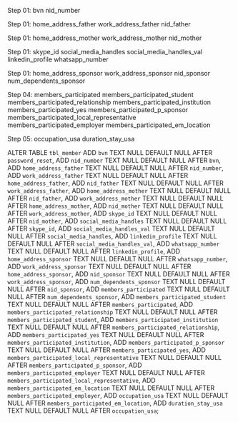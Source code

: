 Step 01:
bvn
nid_number

Step 01:
home_address_father
work_address_father
nid_father

Step 01:
home_address_mother
work_address_mother
nid_mother

Step 01:
skype_id
social_media_handles
social_media_handles_val
linkedin_profile
whatsapp_number

Step 01:
home_address_sponsor
work_address_sponsor
nid_sponsor
num_dependents_sponsor

Step 04:
members_participated
members_participated_student
members_participated_relationship
members_participated_institution
members_participated_yes
members_participated_p_sponsor
members_participated_local_representative
members_participated_employer
members_participated_em_location

Step 05:
occupation_usa
duration_stay_usa

ALTER TABLE `tbl_member` ADD `bvn` TEXT NULL DEFAULT NULL AFTER `password_reset`, ADD `nid_number` TEXT NULL DEFAULT NULL AFTER `bvn`, ADD `home_address_father` TEXT NULL DEFAULT NULL AFTER `nid_number`, ADD `work_address_father` TEXT NULL DEFAULT NULL AFTER `home_address_father`, ADD `nid_father` TEXT NULL DEFAULT NULL AFTER `work_address_father`, ADD `home_address_mother` TEXT NULL DEFAULT NULL AFTER `nid_father`, ADD `work_address_mother` TEXT NULL DEFAULT NULL AFTER `home_address_mother`, ADD `nid_mother` TEXT NULL DEFAULT NULL AFTER `work_address_mother`, ADD `skype_id` TEXT NULL DEFAULT NULL AFTER `nid_mother`, ADD `social_media_handles` TEXT NULL DEFAULT NULL AFTER `skype_id`, ADD `social_media_handles_val` TEXT NULL DEFAULT NULL AFTER `social_media_handles`, ADD `linkedin_profile` TEXT NULL DEFAULT NULL AFTER `social_media_handles_val`, ADD `whatsapp_number` TEXT NULL DEFAULT NULL AFTER `linkedin_profile`, ADD `home_address_sponsor` TEXT NULL DEFAULT NULL AFTER `whatsapp_number`, ADD `work_address_sponsor` TEXT NULL DEFAULT NULL AFTER `home_address_sponsor`, ADD `nid_sponsor` TEXT NULL DEFAULT NULL AFTER `work_address_sponsor`, ADD `num_dependents_sponsor` TEXT NULL DEFAULT NULL AFTER `nid_sponsor`, ADD `members_participated` TEXT NULL DEFAULT NULL AFTER `num_dependents_sponsor`, ADD `members_participated_student` TEXT NULL DEFAULT NULL AFTER `members_participated`, ADD `members_participated_relationship` TEXT NULL DEFAULT NULL AFTER `members_participated_student`, ADD `members_participated_institution` TEXT NULL DEFAULT NULL AFTER `members_participated_relationship`, ADD `members_participated_yes` TEXT NULL DEFAULT NULL AFTER `members_participated_institution`, ADD `members_participated_p_sponsor` TEXT NULL DEFAULT NULL AFTER `members_participated_yes`, ADD `members_participated_local_representative` TEXT NULL DEFAULT NULL AFTER `members_participated_p_sponsor`, ADD `members_participated_employer` TEXT NULL DEFAULT NULL AFTER `members_participated_local_representative`, ADD `members_participated_em_location` TEXT NULL DEFAULT NULL AFTER `members_participated_employer`, ADD `occupation_usa` TEXT NULL DEFAULT NULL AFTER `members_participated_em_location`, ADD `duration_stay_usa` TEXT NULL DEFAULT NULL AFTER `occupation_usa`;
